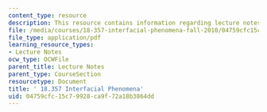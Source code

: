 ```yaml
---
content_type: resource
description: This resource contains information regarding lecture notes.
file: /media/courses/18-357-interfacial-phenomena-fall-2010/04759cfc15c79928ca9f72a18b3864dd_MIT18_357F10_lec_all.pdf
file_type: application/pdf
learning_resource_types:
- Lecture Notes
ocw_type: OCWFile
parent_title: Lecture Notes
parent_type: CourseSection
resourcetype: Document
title: ' 18.357 Interfacial Phenomena'
uid: 04759cfc-15c7-9928-ca9f-72a18b3864dd
---
```

